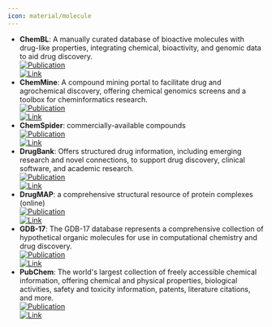 ```yaml
---
icon: material/molecule
---
```


- **ChemBL**: A manually curated database of bioactive molecules with drug-like properties, integrating chemical, bioactivity, and genomic data to aid drug discovery.  
	[![Publication](https://img.shields.io/badge/Publication-Citations:2940-blue?style=for-the-badge&logo=bookstack)](https://doi.org/10.1093/nar/gkr777)  
	[![Link](https://img.shields.io/badge/Link-online-brightgreen?style=for-the-badge&logo=cachet&logoColor=65FF8F)](https://www.ebi.ac.uk/chembl/)  
- **ChemMine**: A compound mining portal to facilitate drug and agrochemical discovery, offering chemical genomics screens and a toolbox for cheminformatics research.  
	[![Publication](https://img.shields.io/badge/Publication-Citations:51-blue?style=for-the-badge&logo=bookstack)](https://doi.org/10.1104/pp.105.062687)  
	[![Link](https://img.shields.io/badge/Link-online-brightgreen?style=for-the-badge&logo=cachet&logoColor=65FF8F)](http://chemminedb.ucr.edu/)  
- **ChemSpider**: commercially-available compounds  
	[![Publication](https://img.shields.io/badge/Publication-Citations:838-blue?style=for-the-badge&logo=bookstack)](https://doi.org/10.1021/ed100697w)  
	[![Link](https://img.shields.io/badge/Link-online-brightgreen?style=for-the-badge&logo=cachet&logoColor=65FF8F)](http://www.chemspider.com/)  
- **DrugBank**: Offers structured drug information, including emerging research and novel connections, to support drug discovery, clinical software, and academic research.  
	[![Publication](https://img.shields.io/badge/Publication-Citations:2108-blue?style=for-the-badge&logo=bookstack)](https://doi.org/10.1093%2Fnar%2Fgkm958)  
	[![Link](https://img.shields.io/badge/Link-online-brightgreen?style=for-the-badge&logo=cachet&logoColor=65FF8F)](https://go.drugbank.com/)  
- **DrugMAP**: a comprehensive structural resource of protein complexes (online)  
	[![Publication](https://img.shields.io/badge/Publication-Citations:54-blue?style=for-the-badge&logo=bookstack)](https://doi.org/10.1093/nar/gkac813)  
	[![Link](https://img.shields.io/badge/Link-online-brightgreen?style=for-the-badge&logo=cachet&logoColor=65FF8F)](https://idrblab.org/drugmap/)  
- **GDB-17**: The GDB-17 database represents a comprehensive collection of hypothetical organic molecules for use in computational chemistry and drug discovery.  
	[![Publication](https://img.shields.io/badge/Publication-Citations:936-blue?style=for-the-badge&logo=bookstack)](https://doi.org/10.1021/ci300415d)  
	[![Link](https://img.shields.io/badge/Link-online-brightgreen?style=for-the-badge&logo=cachet&logoColor=65FF8F)](https://gdb.unibe.ch/downloads/)  
- **PubChem**: The world's largest collection of freely accessible chemical information, offering chemical and physical properties, biological activities, safety and toxicity information, patents, literature citations, and more.  
	[![Publication](https://img.shields.io/badge/Publication-Citations:1063-blue?style=for-the-badge&logo=bookstack)](https://doi.org/10.1093/nar/gkac956)  
	[![Link](https://img.shields.io/badge/Link-online-brightgreen?style=for-the-badge&logo=cachet&logoColor=65FF8F)](https://pubchem.ncbi.nlm.nih.gov/)  
